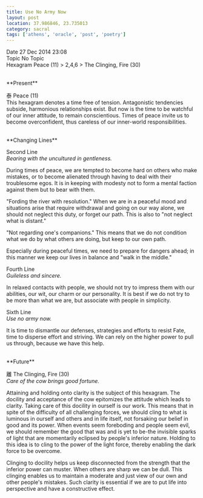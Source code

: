 ```yaml
---
title: Use No Army Now
layout: post
location: 37.986846, 23.735013
category: sacral
tags: ['athens', 'oracle', 'post', 'poetry']
---
```


Date 27 Dec 2014 23:08  
Topic No Topic  
Hexagram Peace (11) > 2,4,6 > The Clinging, Fire (30)  

<br>
**Present**

泰 Peace (11)  
This hexagram denotes a time free of tension. Antagonistic tendencies subside, harmonious relationships exist. But now is the time to be watchful of our inner attitude, to remain conscientious. Times of peace invite us to become overconfident, thus careless of our inner-world responsibilities.

<br>
**Changing Lines**

Second Line  
*Bearing with the uncultured in gentleness.*

During times of peace, we are tempted to become hard on others who make mistakes, or to become alienated through having to deal with their troublesome egos. It is in keeping with modesty not to form a mental faction against them but to bear with them.

"Fording the river with resolution." When we are in a peaceful mood and situations arise that require withdrawal and going on our way alone, we should not neglect this duty, or forget our path. This is also to "not neglect what is distant."

"Not regarding one's companions." This means that we do not condition what we do by what others are doing, but keep to our own path.

Especially during peaceful times, we need to prepare for dangers ahead; in this manner we keep our lives in balance and "walk in the middle."

Fourth Line  
*Guileless and sincere.*

In relaxed contacts with people, we should not try to impress them with our abilities, our wit, our charm or our personality. It is best if we do not try to be more than what we are, but associate with people in simplicity.

Sixth Line  
*Use no army now.*

It is time to dismantle our defenses, strategies and efforts to resist Fate, time to disperse effort and striving. We can rely on the higher power to pull us through, because we have this help.

<br>
**Future**

離 The Clinging, Fire (30)  
*Care of the cow brings good fortune.*

Attaining and holding onto clarity is the subject of this hexagram. The docility and acceptance of the cow epitomizes the attitude which leads to clarity. Taking care of this docility in ourself is our work. This means that in spite of the difficulty of all challenging forces, we should cling to what is luminous in ourself and others and in life itself, not forsaking our belief in good and its power. When events seem foreboding and people seem evil, we should remember the good that was and is yet to be-the invisible sparks of light that are momentarily eclipsed by people's inferior nature. Holding to this idea is to cling to the power of the light force, thereby enabling the dark force to be overcome.

Clinging to docility helps us keep disconnected from the strength that the inferior power can muster. When others are sharp we can be dull. This clinging enables us to maintain a moderate and just view of our own and other people's mistakes. Such clarity is essential if we are to put life into perspective and have a constructive effect.